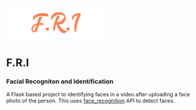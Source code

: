 ![](https://raw.githubusercontent.com/Tamanbir/FRI/master/templates/logo.png?token=ACOAFMEAOAIJFCFZB7TJVT264E5WO)
# F.R.I
### Facial Recogniton and Identification


A Flask based project to identifying faces in a video after uploading a face photo of the person.
This uses [face_recognition](https://github.com/ageitgey/face_recognition "face_recognition") API to detect faces.
